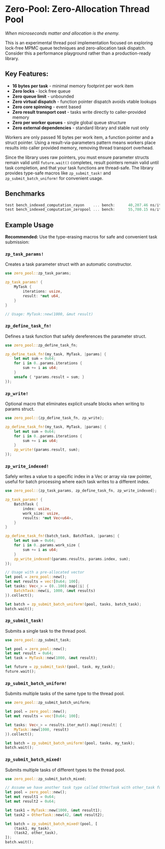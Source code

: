 # Zero-Pool: Zero-Allocation Thread Pool
*When microseconds matter and allocation is the enemy.*

This is an experimental thread pool implementation focused on exploring lock-free MPMC queue techniques and zero-allocation task dispatch. Consider this a performance playground rather than a production-ready library.

## Key Features:

- **16 bytes per task** - minimal memory footprint per work item
- **Zero locks** - lock free queue
- **Zero queue limit** - unbounded
- **Zero virtual dispatch** - function pointer dispatch avoids vtable lookups
- **Zero core spinning** - event based
- **Zero result transport cost** - tasks write directly to caller-provided memory
- **Zero per worker queues** - single global queue structure
- **Zero external dependencies** - standard library and stable rust only

Workers are only passed 16 bytes per work item, a function pointer and a struct pointer. Using a result-via-parameters pattern means workers place results into caller provided memory, removing thread transport overhead.

Since the library uses raw pointers, you must ensure parameter structs remain valid until `future.wait()` completes, result pointers remain valid until task completion, and that your task functions are thread-safe. The library provides type-safe macros like `zp_submit_task!` and `zp_submit_batch_uniform!` for convenient usage.

## Benchmarks
```rust
test bench_indexed_computation_rayon    ... bench:      40,207.46 ns/iter (+/- 12,351.30)
test bench_indexed_computation_zeropool ... bench:      55,780.15 ns/iter (+/- 3,830.86)
```

## Example Usage

**Recommended:** Use the type-erasing macros for safe and convenient task submission:

### `zp_task_params!`

Creates a task parameter struct with an automatic constructor.

```rust
use zero_pool::zp_task_params;

zp_task_params! {
    MyTask {
        iterations: usize,
        result: *mut u64,
    }
}

// Usage: MyTask::new(1000, &mut result)
```

### `zp_define_task_fn!`

Defines a task function that safely dereferences the parameter struct.

```rust
use zero_pool::zp_define_task_fn;

zp_define_task_fn!(my_task, MyTask, |params| {
    let mut sum = 0u64;
    for i in 0..params.iterations {
        sum += i as u64;
    }
    unsafe { *params.result = sum; }
});
```

### `zp_write!`

Optional macro that eliminates explicit unsafe blocks when writing to params struct.

```rust
use zero_pool::{zp_define_task_fn, zp_write};

zp_define_task_fn!(my_task, MyTask, |params| {
    let mut sum = 0u64;
    for i in 0..params.iterations {
        sum += i as u64;
    }
    zp_write!(params.result, sum);
});
```

### `zp_write_indexed!`

Safely writes a value to a specific index in a Vec or array via raw pointer, useful for batch processing where each task writes to a different index.

```rust
use zero_pool::{zp_task_params, zp_define_task_fn, zp_write_indexed};

zp_task_params! {
    BatchTask {
        index: usize,
        work_size: usize,
        results: *mut Vec<u64>,
    }
}

zp_define_task_fn!(batch_task, BatchTask, |params| {
    let mut sum = 0u64;
    for i in 0..params.work_size {
        sum += i as u64;
    }
    zp_write_indexed!(params.results, params.index, sum);
});

// Usage with a pre-allocated vector
let pool = zero_pool::new();
let mut results = vec![0u64; 100];
let tasks: Vec<_> = (0..100).map(|i| {
    BatchTask::new(i, 1000, &mut results)
}).collect();

let batch = zp_submit_batch_uniform!(pool, tasks, batch_task);
batch.wait();
```

### `zp_submit_task!`

Submits a single task to the thread pool.

```rust
use zero_pool::zp_submit_task;

let pool = zero_pool::new();
let mut result = 0u64;
let task = MyTask::new(1000, &mut result);

let future = zp_submit_task!(pool, task, my_task);
future.wait();
```

### `zp_submit_batch_uniform!`

Submits multiple tasks of the same type to the thread pool.

```rust
use zero_pool::zp_submit_batch_uniform;

let pool = zero_pool::new();
let mut results = vec![0u64; 100];

let tasks: Vec<_> = results.iter_mut().map(|result| {
    MyTask::new(1000, result)
}).collect();

let batch = zp_submit_batch_uniform!(pool, tasks, my_task);
batch.wait();
```

### `zp_submit_batch_mixed!`

Submits multiple tasks of different types to the thread pool.

```rust
use zero_pool::zp_submit_batch_mixed;

// Assume we have another task type called OtherTask with other_task function
let pool = zero_pool::new();
let mut result1 = 0u64;
let mut result2 = 0u64;

let task1 = MyTask::new(1000, &mut result1);
let task2 = OtherTask::new(42, &mut result2);

let batch = zp_submit_batch_mixed!(pool, [
    (task1, my_task),
    (task2, other_task),
]);
batch.wait();
```